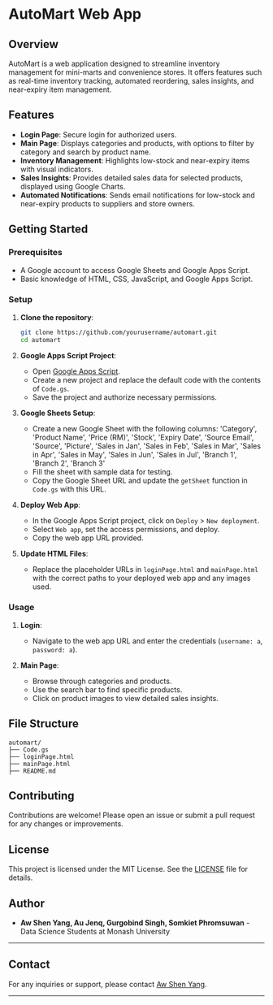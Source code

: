 # AutoMart Web App

## Overview

AutoMart is a web application designed to streamline inventory management for mini-marts and convenience stores. It offers features such as real-time inventory tracking, automated reordering, sales insights, and near-expiry item management.

## Features

- **Login Page**: Secure login for authorized users.
- **Main Page**: Displays categories and products, with options to filter by category and search by product name.
- **Inventory Management**: Highlights low-stock and near-expiry items with visual indicators.
- **Sales Insights**: Provides detailed sales data for selected products, displayed using Google Charts.
- **Automated Notifications**: Sends email notifications for low-stock and near-expiry products to suppliers and store owners.

## Getting Started

### Prerequisites

- A Google account to access Google Sheets and Google Apps Script.
- Basic knowledge of HTML, CSS, JavaScript, and Google Apps Script.

### Setup

1. **Clone the repository**:
   ```sh
   git clone https://github.com/yourusername/automart.git
   cd automart
   ```

2. **Google Apps Script Project**:
   - Open [Google Apps Script](https://script.google.com/).
   - Create a new project and replace the default code with the contents of `Code.gs`.
   - Save the project and authorize necessary permissions.

3. **Google Sheets Setup**:
   - Create a new Google Sheet with the following columns: 'Category',	'Product Name',	'Price (RM)',	'Stock',	'Expiry Date',	'Source Email',	'Source',	'Picture',	'Sales in Jan',	'Sales in Feb',	'Sales in 
     Mar',	'Sales in Apr',	'Sales in May',	'Sales in Jun',	'Sales in Jul',	'Branch 1',	'Branch 2',	'Branch 3'
   - Fill the sheet with sample data for testing.
   - Copy the Google Sheet URL and update the `getSheet` function in `Code.gs` with this URL.

4. **Deploy Web App**:
   - In the Google Apps Script project, click on `Deploy` > `New deployment`.
   - Select `Web app`, set the access permissions, and deploy.
   - Copy the web app URL provided.

5. **Update HTML Files**:
   - Replace the placeholder URLs in `loginPage.html` and `mainPage.html` with the correct paths to your deployed web app and any images used.

### Usage

1. **Login**:
   - Navigate to the web app URL and enter the credentials (`username: a`, `password: a`).

2. **Main Page**:
   - Browse through categories and products.
   - Use the search bar to find specific products.
   - Click on product images to view detailed sales insights.

## File Structure

```
automart/
├── Code.gs
├── loginPage.html
├── mainPage.html
├── README.md
```

## Contributing

Contributions are welcome! Please open an issue or submit a pull request for any changes or improvements.

## License

This project is licensed under the MIT License. See the [LICENSE](LICENSE) file for details.

## Author

- **Aw Shen Yang, Au Jenq, Gurgobind Singh, Somkiet Phromsuwan** - Data Science Students at Monash University
---

## Contact

For any inquiries or support, please contact [Aw Shen Yang](mailto:alvinawemail@gmail.com).

---
